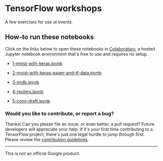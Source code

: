 # TensorFlow workshops

A few exercises for use at events.

## How-to run these notebooks

Click on the links below to open these notebooks in [Colaboratory](https://colab.research.google.com), a hosted Jupyter notebook environment that's free to use and requires no setup.

* [1-mnist-with-keras.ipynb](https://colab.research.google.com/github/tensorflow/workshops/blob/master/notebooks/1-mnist-with-keras.ipynb)

* [2-mnist-with-keras-eager-and-tf-data.ipynb](https://colab.research.google.com/github/tensorflow/workshops/blob/master/notebooks/2-mnist-with-keras-eager-and-tf-data.ipynb)

* [3-imdb.ipynb](https://colab.research.google.com/github/tensorflow/workshops/blob/master/notebooks/3-imdb.ipynb)

* [4-reuters.ipynb](https://colab.research.google.com/github/tensorflow/workshops/blob/master/notebooks/4-reuters.ipynb)

* [5-conv-draft.ipynb](https://colab.research.google.com/github/tensorflow/workshops/blob/master/notebooks/5-conv-draft.ipynb)

### Would you like to contribute, or report a bug?

Thanks! Can you please file an issue, or even better, a pull request? Future developers will appreciate your help. If it's your first time contributing to a TensorFlow project, there's just one legal hurdle to jump through first. Please review the [contribution guidelines](CONTRIBUTING.md).

---

This is not an official Google product.